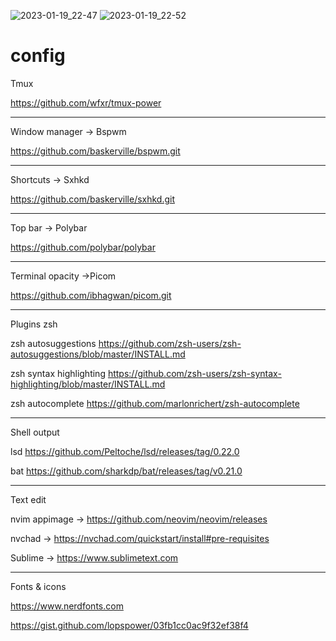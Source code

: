 ![2023-01-19_22-47](https://user-images.githubusercontent.com/103221169/213570287-b150e938-2419-48a9-8a28-0d49b1b0d5c1.png)
![2023-01-19_22-52](https://user-images.githubusercontent.com/103221169/213570291-07bb084d-dc0f-49a5-9ab2-fe15b80dc3ce.png)



# config
                   
Tmux

https://github.com/wfxr/tmux-power

---------------------------------------------------------------------------------
                          
Window manager -> Bspwm

https://github.com/baskerville/bspwm.git

---------------------------------------------------------------------------------

Shortcuts -> Sxhkd

https://github.com/baskerville/sxhkd.git

---------------------------------------------------------------------------------

Top bar -> Polybar 

https://github.com/polybar/polybar

---------------------------------------------------------------------------------

Terminal opacity ->Picom

https://github.com/ibhagwan/picom.git


---------------------------------------------------------------------------------

Plugins zsh

zsh autosuggestions
https://github.com/zsh-users/zsh-autosuggestions/blob/master/INSTALL.md 

zsh syntax highlighting
https://github.com/zsh-users/zsh-syntax-highlighting/blob/master/INSTALL.md 

zsh autocomplete
https://github.com/marlonrichert/zsh-autocomplete 

---------------------------------------------------------------------------------

Shell output

lsd
https://github.com/Peltoche/lsd/releases/tag/0.22.0 

bat
https://github.com/sharkdp/bat/releases/tag/v0.21.0 

---------------------------------------------------------------------------------

Text edit

nvim appimage -> https://github.com/neovim/neovim/releases 

nvchad -> https://nvchad.com/quickstart/install#pre-requisites 

Sublime -> https://www.sublimetext.com

---------------------------------------------------------------------------------

Fonts & icons

https://www.nerdfonts.com

https://gist.github.com/lopspower/03fb1cc0ac9f32ef38f4

